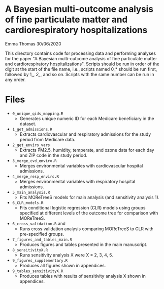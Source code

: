 A Bayesian multi-outcome analysis of fine particulate matter and cardiorespiratory hospitalizations
================
Emma Thomas
30/06/2020

This directory contains code for processing data and performing analyses for the paper "A Bayesian multi-outcome analysis of fine particulate matter and cardiorespiratory hospitalizations".
Scripts should be run in order of the digit at the start of the file name, i.e., scripts named 0_* should be run first, followed by 1_*, 2_*, and so on. Scripts with the same number can be run in any order.

# Files

  - `0_unique_qids_mapping.R`
      - Generates unique numeric ID for each Medicare beneficiary in the dataset.
  - `1_get_admissions.R`
      - Extracts cardiovascular and respiratory admissions for the study period from Medicare data.
  - `2_get_enviro_vars`
      - Extracts PM2.5, humidity, temperate, and ozone data for each day and ZIP code in the study period.
  - `3_merge_cvd_enviro.R`
      - Merges environmental variables with cardiovascular hospital admissions.
  - `4_merge_resp_enviro.R`
      - Merges environmental variables with respiratory hospital admissions.
  - `5_main_analysis.R`
      - Fits MOReTreeS models for main analysis (and sensitivity analysis 1).
  - `6_CLR_models.R`
      - Fits conditional logistic regression (CLR) models using groups specified at different levels of the outcome tree for comparison with MOReTreeS.
  - `6_cross_validation.R` and
      - Runs cross validation analysis comparing MOReTreeS to CLR with pre-specified groups.
  - `7_figures_and_tables_main.R`
      - Produces figures and tables presented in the main manuscript.
  - `8_sensitivityX.R`
      - Runs sensitivity analysis X were X = 2, 3, 4, 5.
  - `9_figures_supplementary.R`
      - Produces all figures shown in appendices.
  - `9_tables_sensitivityX.R`
      - Produces tables with results of sensitivity analysis X shown in appendices.
